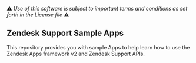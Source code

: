 :warning: *Use of this software is subject to important terms and conditions as set forth in the License file* :warning:

## Zendesk Support Sample Apps

This repository provides you with sample Apps to help learn how to use the Zendesk Apps framework v2 and Zendesk Support APIs.
